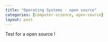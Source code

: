 ```yaml
---
title: "Operating Systems - open source"
categories: [computer-science, open-source]
layout: post
---
```


Test for a open source !